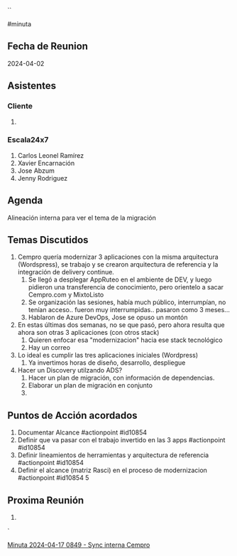 ``

#minuta
## Fecha de Reunion
2024-04-02

## Asistentes

### Cliente
1. 
### Escala24x7
1. Carlos Leonel Ramírez
2. Xavier Encarnación
3. Jose Abzum
4. Jenny Rodriguez

## Agenda
Alineación interna para ver el tema de la migración

## Temas Discutidos
1. Cempro quería modernizar 3 aplicaciones con la misma arquitectura (Wordspress), se trabajo y se crearon arquitectura de referencia y la integración de delivery continue.
	1. Se llegó a desplegar AppRuteo en el ambiente de DEV, y luego pidieron una transferencia de conocimiento, pero orientelo a sacar Cempro.com y MixtoListo
	2. Se organización las sesiones, había much público, interrumpían, no tenían acceso..  fueron muy interrumpidas.. pasaron como 3 meses...
	3. Hablaron de Azure DevOps, Jose se opuso un montón
2. En estas últimas dos semanas, no se que pasó, pero ahora resulta que ahora son otras 3 aplicaciones (con otros stack)
	1. Quieren enfocar esa "modernizacion" hacia ese stack tecnológico
	2. Hay un correo
3. Lo ideal es cumplir las tres aplicaciones iniciales (Wordpress)
	1. Ya invertimos horas de diseño, desarrollo, despliegue
4. Hacer un Discovery utilzando ADS?
	1. Hacer un plan de migración, con información de dependencias.
	2. Elaborar un plan de migración en conjunto
	3. 


## Puntos de Acción acordados
1. Documentar Alcance #actionpoint #id10854
2. Definir que va pasar con el trabajo invertido en las 3 apps #actionpoint #id10854
3. Definir lineamientos de herramientas y arquitectura de referencia #actionpoint #id10854
4. Definir el alcance (matriz Rasci) en el proceso de modernizacion #actionpoint #id10854 
5


## Proxima Reunión
1.  

`

[Minuta 2024-04-17 0849 - Sync interna Cempro](2%20Areas/21%20Work@Escala24x7/Minutas/Minuta%202024-04-17%200849%20-%20Sync%20interna%20Cempro.md)